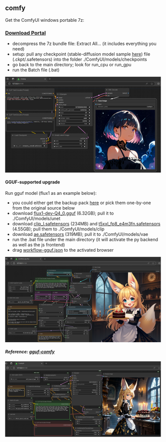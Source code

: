 ## comfy
Get the ComfyUI windows portable 7z:
### [Download Portal](https://github.com/calcuis/comfy/releases/download/0.0.3/ComfyUI_GGUF_windows_portable.7z)
- decompress the 7z bundle file: Extract All... (it includes everything you need)
- setup: pull any checkpoint (stable-diffusion model sample [here](https://huggingface.co/calcuis/ckpt/tree/main)) file (.ckpt/.safetensors) into the folder ./ComfyUI/models/checkpoints
- go back to the main directory; look for run_cpu or run_gpu
- run the Batch file (.bat)

![screenshot](comfy.png)

#### GGUF-supported upgrade
Run gguf model (flux1 as an example below):
- you could either get the backup pack [here](https://huggingface.co/calcuis/flux1-gguf/tree/main) or pick them one-by-one from the original source below
- download [flux1-dev-Q4_0.gguf](https://huggingface.co/city96/FLUX.1-dev-gguf/blob/main/flux1-dev-Q4_0.gguf) (6.32GB); pull it to ./ComfyUI/models/unet
- download [clip_l.safetensors](https://huggingface.co/comfyanonymous/flux_text_encoders/blob/main/clip_l.safetensors) (234MB) and [t5xxl_fp8_e4m3fn.safetensors](https://huggingface.co/comfyanonymous/flux_text_encoders/blob/main/t5xxl_fp8_e4m3fn.safetensors) (4.55GB); pull them to ./ComfyUI/models/clip
- download [ae.safetensors](https://huggingface.co/black-forest-labs/FLUX.1-schnell/blob/main/ae.safetensors) (319MB); pull it to ./ComfyUI/models/vae
- run the .bat file under the main directory (it will activate the py backend as well as the js frontend)
- drag [workflow-gguf.json](https://github.com/calcuis/comfy/blob/main/workflow-gguf.json) to the activated browser

![screenshot](https://raw.githubusercontent.com/calcuis/gguf-comfy/master/gguf.png)
##### Reference: [gguf-comfy](https://github.com/calcuis/gguf-comfy)

![screenshot](sd3.png)
